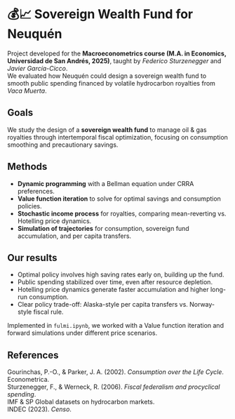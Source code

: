 # 💰📈 Sovereign Wealth Fund for Neuquén  

Project developed for the **Macroeconometrics course (M.A. in Economics, Universidad de San Andrés, 2025)**, taught by *Federico Sturzenegger* and *Javier García-Cicco*.  
We evaluated how Neuquén could design a sovereign wealth fund to smooth public spending financed by volatile hydrocarbon royalties from *Vaca Muerta*.  

## Goals
We study the design of a **sovereign wealth fund** to manage oil & gas royalties through intertemporal fiscal optimization, focusing on consumption smoothing and precautionary savings.  

## Methods
- **Dynamic programming** with a Bellman equation under CRRA preferences.  
- **Value function iteration** to solve for optimal savings and consumption policies.  
- **Stochastic income process** for royalties, comparing mean-reverting vs. Hotelling price dynamics.  
- **Simulation of trajectories** for consumption, sovereign fund accumulation, and per capita transfers.  

## Our results
- Optimal policy involves high saving rates early on, building up the fund.  
- Public spending stabilized over time, even after resource depletion.  
- Hotelling price dynamics generate faster accumulation and higher long-run consumption.  
- Clear policy trade-off: Alaska-style per capita transfers vs. Norway-style fiscal rule.  

Implemented in `fulmi.ipynb`, we worked with a Value function iteration and forward simulations under different price scenarios.  

## References
Gourinchas, P.-O., & Parker, J. A. (2002). *Consumption over the Life Cycle*. Econometrica.  
Sturzenegger, F., & Werneck, R. (2006). *Fiscal federalism and procyclical spending*.  
IMF & SP Global datasets on hydrocarbon markets.  
INDEC (2023). *Censo*.  

